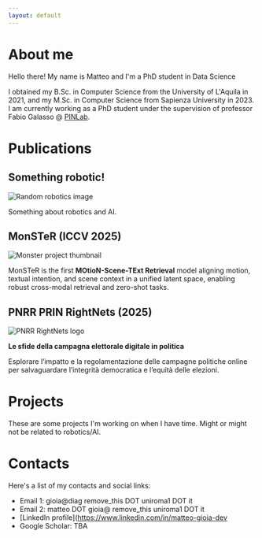 ```yaml
---
layout: default
---
```



# About me

Hello there! My name is Matteo and I'm a PhD student in Data Science

I obtained my B.Sc. in Computer Science from the University of L'Aquila in 2021, and my M.Sc. in Computer Science from Sapienza University in 2023. I am currently working as a PhD student under the supervision of professor Fabio Galasso @ [PINLab](https://www.pinlab.org/).


# Publications

## Something robotic!

<!-- add a random robotics related image -->
![Random robotics image](https://www.startpage.com/av/proxy-image?piurl=https%3A%2F%2Fwww.inceptivemind.com%2Fwp-content%2Fuploads%2F2018%2F10%2Fxarm-1.jpg&sp=1759114145T4e5f6a8c816ea5bfc7806dd47ae8809b9368c1dec19f83f35829187f513e339e)

Something about robotics and AI.

## MonSTeR (ICCV 2025)

![Monster project thumbnail](https://drive.google.com/thumbnail?id=1KB5n4C6nNkx8JgWdmVUnfohDo7AwQAvB)

MonSTeR is the first **MOtioN-Scene-TExt Retrieval** model aligning motion, textual intention, and scene context in a unified latent space, enabling robust cross-modal retrieval and zero-shot tasks.

## PNRR PRIN RightNets (2025)

![PNRR RightNets logo](https://rightnets.unimc.it/wp-content/uploads/sites/13/2024/01/home-trasp.png)

**Le sfide della campagna elettorale digitale in politica**

Esplorare l’impatto e la regolamentazione delle campagne politiche online per salvaguardare l’integrità democratica e l’equità delle elezioni.

# Projects 

These are some projects I'm working on when I have time. Might or might not be related to robotics/AI.

# Contacts 

Here's a list of my contacts and social links:

- Email 1: gioia@diag remove_this DOT uniroma1 DOT it
- Email 2: matteo DOT gioia@ remove_this uniroma1 DOT it
- [LinkedIn profile](https://www.linkedin.com/in/matteo-gioia-dev
- Google Scholar: TBA


